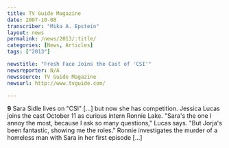 ```yaml
---
title: TV Guide Magazine
date: 2007-10-08
transcriber: "Mika A. Epstein"
layout: news
permalink: /news/2013/:title/
categories: [News, Articles]
tags: ["2013"]

newstitle: "Fresh Face Joins the Cast of 'CSI'"
newsreporter: N/A
newssource: TV Guide Magazine
newsurl: http://www.tvguide.com/

---
```


**9** Sara Sidle lives on "CSI" [...] but now she has competition. Jessica Lucas joins the cast October 11 as curious intern Ronnie Lake. "Sara's the one I annoy the most, because I ask so many questions," Lucas says. "But Jorja's been fantastic, showing me the roles." Ronnie investigates the murder of a homeless man with Sara in her first episode [...]
